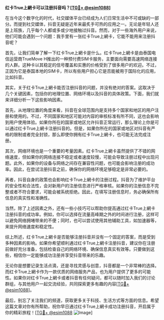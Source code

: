 **红卡True上網卡可以注册抖音吗？[[TG💪+ @esim1088](https://t.me/s/esim1088)]**

在当今这个数字化的时代，社交媒体平台已经成为人们日常生活中不可或缺的一部分。而提到社交媒体，抖音无疑是近年来最炙手可热的应用之一。无论是年轻人还是上班族，几乎每个人都或多或少地接触过抖音。然而，对于一些海外用户来说，他们可能会遇到一个问题：我手里有一张红卡True上網卡，它能不能用来注册抖音呢？

首先，让我们简单了解一下红卡True上網卡是什么。红卡True上網卡是由泰国电信运营商TrueMove H推出的一种预付费SIM卡服务，主要面向需要高速网络连接的人群。这种卡以其稳定的信号覆盖和实惠的价格受到了很多用户的欢迎。不过，正因为它是泰国本地的SIM卡，所以有些用户担心它是否能被用于国际化的应用，比如抖音。

其实，关于红卡True上網卡能否注册抖音的问题，并没有绝对的答案。这取决于几个关键因素，包括你的地理位置、网络环境以及抖音的具体政策。下面，我们就来详细分析一下这些影响因素。

首先，从地理位置的角度来看，抖音在全球范围内是支持多个国家和地区的用户注册和使用的。不过，不同国家和地区可能对内容的审核标准有所不同，这也会影响到用户使用体验。如果你所在的国家或地区允许抖音正常运行，那么理论上你是可以通过红卡True上網卡注册抖音的。但是，如果你所在的国家或地区对抖音有严格的限制或者完全封锁，那么即使你拥有红卡True上網卡，也可能无法完成注册。

其次，网络环境也是一个重要的考量因素。红卡True上網卡虽然提供了不错的网络速度，但如果你的网络连接不稳定或者速度较慢，可能会导致注册过程中出现问题。此外，如果你的设备与网络之间存在兼容性问题，也可能会影响注册的成功率。因此，在尝试注册抖音之前，确保你的网络环境足够稳定是非常必要的。

再者，抖音自身的政策也会影响红卡True上網卡的注册过程。抖音为了维护平台的安全性和合法性，会对新用户的注册信息进行严格审核。如果你的注册信息不完整或者不符合要求，可能会被系统拒绝。因此，在填写注册信息时，务必确保所有信息的真实性和准确性。

当然，除了上述因素之外，还有一些小技巧可以帮助你提高通过红卡True上網卡注册抖音的成功率。例如，你可以选择在流量高峰期之外的时间进行注册，这样可以避免网络拥堵带来的不便；同时，也可以尝试使用其他辅助工具，如加速器等，来提升网络速度和稳定性。

综上所述，红卡True上網卡是否能够注册抖音并没有一个固定的答案，而是受到多种因素的影响。如果你希望顺利通过红卡True上網卡注册抖音，建议你在注册前做好充分准备，包括检查自己的网络环境、确保信息真实有效等。只要做到这些，相信你一定能够成功注册并享受抖音带来的乐趣。

无论你是想要记录生活点滴，还是寻找灵感与创意，抖音都是一个非常棒的选择。而红卡True上網卡作为一款优质的网络服务产品，也为用户提供了更多的可能性。如果你对红卡True上網卡或者抖音有任何疑问，都可以随时加入我们的讨论群组，与其他用户一起交流经验，共同探索更多有趣的内容[[TG💪+ @esim1088](https://t.me/s/esim1088)]。

最后，别忘了关注我们的频道，获取更多关于科技、生活方式等方面的信息。希望这篇文章对你有所帮助，祝你早日通过红卡True上網卡成功注册抖音，开启属于你的精彩旅程！[[TG💪+ @esim1088](https://t.me/s/esim1088) ![Image](https://i.postimg.cc/4NQfJmqS/Snipaste-2025-05-13-00-14-12.png)]